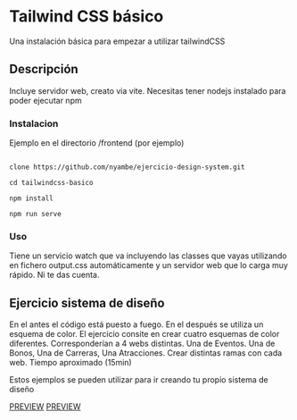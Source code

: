 # Tailwind CSS básico

Una instalación básica para empezar a utilizar tailwindCSS

## Descripción

Incluye servidor web, creato via vite. Necesitas tener nodejs instalado para poder ejecutar npm

### Instalacion

Ejemplo en el directorio /frontend (por ejemplo)

```console

clone https://github.com/nyambe/ejercicio-design-system.git

cd tailwindcss-basico

npm install

npm run serve
```

### Uso

Tiene un servicio watch que va incluyendo las classes que vayas utilizando en fichero output.css automáticamente y un servidor web que lo carga muy rápido. Ni te das cuenta.

## Ejercicio sistema de diseño

En el antes el código está puesto a fuego. En el después se
utiliza un esquema de color. El ejercicio consite en crear cuatro
esquemas de color diferentes. Corresponderían a 4 webs distintas.
Una de Eventos. Una de Bonos, Una de Carreras, Una Atracciones.
Crear distintas ramas con cada web. Tiempo aproximado (15min)

Estos ejemplos se pueden utilizar para ir creando tu propio sistema de diseño

[PREVIEW](https://nyambe.github.io/ejercicio-design-system/)
[PREVIEW](https://marina23garcia/design-exercise/tree/bonos/)
